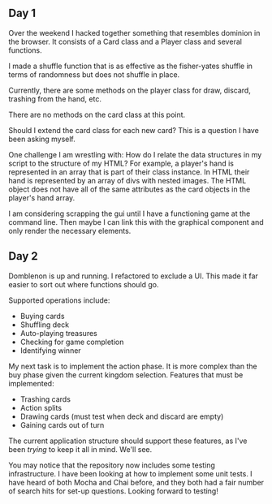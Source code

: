 ## Day 1
Over the weekend I hacked together something that resembles dominion in the browser. It consists of a Card class and a Player class and several functions.

I made a shuffle function that is as effective as the fisher-yates shuffle in terms of randomness but does not shuffle in place. 

Currently, there are some methods on the player class for draw, discard, trashing from the hand, etc.

There are no methods on the card class at this point. 

Should I extend the card class for each new card? This is a question I have been asking myself.

One challenge I am wrestling with:
  How do I relate the data structures in my script to the structure of my HTML? For example, a player's hand is represented in an array that is part of their class instance. In HTML their hand is represented by an array of divs with nested images. The HTML object does not have all of the same attributes as the card objects in the player's hand array.
  
I am considering scrapping the gui until I have a functioning game at the command line. Then maybe I can link this with the graphical component and only render the necessary elements.


## Day 2
Domblenon is up and running. I refactored to exclude a UI. This made it far easier to sort out where functions should go.

Supported operations include: 
  + Buying cards
  + Shuffling deck
  + Auto-playing treasures
  + Checking for game completion
  + Identifying winner

My next task is to implement the action phase. It is more complex than the buy phase given the current kingdom selection. Features that must be implemented:
  + Trashing cards
  + Action splits
  + Drawing cards (must test when deck and discard are empty)
  + Gaining cards out of turn

The current application structure should support these features, as I've been *trying* to keep it all in mind. We'll see.

You may notice that the repository now includes some testing infrastructure. I have been looking at how to implement some unit tests. I have heard of both Mocha and Chai before, and they both had a fair number of search hits for set-up questions. Looking forward to testing!

